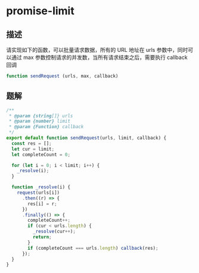 # promise-limit

## 描述

请实现如下的函数，可以批量请求数据，所有的 URL 地址在 urls 参数中，同时可以通过 max 参数控制请求的并发数，当所有请求结束之后，需要执行 callback 回调

```js
function sendRequest (urls, max, callback)
```

## 题解

```javascript
/**
 * @param {string[]} urls
 * @param {number} limit
 * @param {Function} callback
 */
export default function sendRequest(urls, limit, callback) {
  const res = [];
  let cur = limit;
  let completeCount = 0;

  for (let i = 0; i < limit; i++) {
    _resolve(i);
  }

  function _resolve(i) {
    request(urls[i])
      .then((r) => {
        res[i] = r;
      })
      .finally(() => {
        completeCount++;
        if (cur < urls.length) {
          _resolve(cur++);
          return;
        }
        if (completeCount === urls.length) callback(res);
      });
  }
}
```

